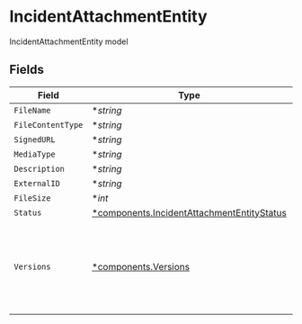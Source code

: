 # IncidentAttachmentEntity

IncidentAttachmentEntity model


## Fields

| Field                                                                                                   | Type                                                                                                    | Required                                                                                                | Description                                                                                             |
| ------------------------------------------------------------------------------------------------------- | ------------------------------------------------------------------------------------------------------- | ------------------------------------------------------------------------------------------------------- | ------------------------------------------------------------------------------------------------------- |
| `FileName`                                                                                              | **string*                                                                                               | :heavy_minus_sign:                                                                                      | N/A                                                                                                     |
| `FileContentType`                                                                                       | **string*                                                                                               | :heavy_minus_sign:                                                                                      | N/A                                                                                                     |
| `SignedURL`                                                                                             | **string*                                                                                               | :heavy_minus_sign:                                                                                      | N/A                                                                                                     |
| `MediaType`                                                                                             | **string*                                                                                               | :heavy_minus_sign:                                                                                      | N/A                                                                                                     |
| `Description`                                                                                           | **string*                                                                                               | :heavy_minus_sign:                                                                                      | N/A                                                                                                     |
| `ExternalID`                                                                                            | **string*                                                                                               | :heavy_minus_sign:                                                                                      | N/A                                                                                                     |
| `FileSize`                                                                                              | **int*                                                                                                  | :heavy_minus_sign:                                                                                      | N/A                                                                                                     |
| `Status`                                                                                                | [*components.IncidentAttachmentEntityStatus](../../models/components/incidentattachmententitystatus.md) | :heavy_minus_sign:                                                                                      | N/A                                                                                                     |
| `Versions`                                                                                              | [*components.Versions](../../models/components/versions.md)                                             | :heavy_minus_sign:                                                                                      | An object with keys that designate a specific version or size of the attachment                         |